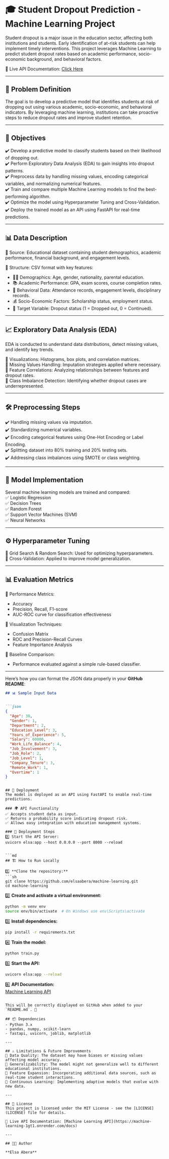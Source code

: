 

# 🎓 Student Dropout Prediction - Machine Learning Project  

Student dropout is a major issue in the education sector, affecting both institutions and students. Early identification of at-risk students can help implement timely interventions. This project leverages Machine Learning to predict student dropout rates based on academic performance, socio-economic background, and behavioral factors.  

🔗 Live API Documentation: [Click Here](https://machine-learning-1gt1.onrender.com/docs)  

---

## 🚀 Problem Definition  
The goal is to develop a predictive model that identifies students at risk of dropping out using various academic, socio-economic, and behavioral indicators. By leveraging machine learning, institutions can take proactive steps to reduce dropout rates and improve student retention.  

---

## 🎯 Objectives  
✔️ Develop a predictive model to classify students based on their likelihood of dropping out.  
✔️ Perform Exploratory Data Analysis (EDA) to gain insights into dropout patterns.  
✔️ Preprocess data by handling missing values, encoding categorical variables, and normalizing numerical features.  
✔️ Train and compare multiple Machine Learning models to find the best-performing algorithm.  
✔️ Optimize the model using Hyperparameter Tuning and Cross-Validation.  
✔️ Deploy the trained model as an API using FastAPI for real-time predictions.  

---

## 📊 Data Description  
📌 Source: Educational dataset containing student demographics, academic performance, financial background, and engagement levels.  

📌 Structure: CSV format with key features:  
- 🧑‍🎓 Demographics: Age, gender, nationality, parental education.  
- 📚 Academic Performance: GPA, exam scores, course completion rates.  
- 📅 Behavioral Data: Attendance records, engagement levels, disciplinary records.  
- 💰 Socio-Economic Factors: Scholarship status, employment status.  
- 🎯 Target Variable: Dropout status (1 = Dropped out, 0 = Continued).  

---

## 📈 Exploratory Data Analysis (EDA)  
EDA is conducted to understand data distributions, detect missing values, and identify key trends.  

🔹 Visualizations: Histograms, box plots, and correlation matrices.  
🔹 Missing Values Handling: Imputation strategies applied where necessary.  
🔹 Feature Correlations: Analyzing relationships between features and dropout rates.  
🔹 Class Imbalance Detection: Identifying whether dropout cases are underrepresented.  

---

## 🛠 Preprocessing Steps  
✔️ Handling missing values via imputation.  
✔️ Standardizing numerical variables.  
✔️ Encoding categorical features using One-Hot Encoding or Label Encoding.  
✔️ Splitting dataset into 80% training and 20% testing sets.  
✔️ Addressing class imbalances using SMOTE or class weighting.  

---

## 🤖 Model Implementation  
Several machine learning models are trained and compared:  
✅ Logistic Regression  
✅ Decision Trees  
✅ Random Forest  
✅ Support Vector Machines (SVM)  
✅ Neural Networks  

---

## ⚙️ Hyperparameter Tuning  
🔹 Grid Search & Random Search: Used for optimizing hyperparameters.  
🔹 Cross-Validation: Applied to improve model generalization.  

---

## 📊 Evaluation Metrics  
🔹 Performance Metrics:  
   - Accuracy  
   - Precision, Recall, F1-score  
   - AUC-ROC curve for classification effectiveness  

🔹 Visualization Techniques:  
   - Confusion Matrix  
   - ROC and Precision-Recall Curves  
   - Feature Importance Analysis  

🔹 Baseline Comparison:  
   - Performance evaluated against a simple rule-based classifier.  

---

Here’s how you can format the JSON data properly in your **GitHub README**:  

```md
## 📊 Sample Input Data  


```json
{
  "Age": 30,
  "Gender": 1,
  "Department": 2,
  "Education_Level": 3,
  "Years_of_Experience": 5,
  "Salary": 60000,
  "Work_Life_Balance": 4,
  "Job_Involvement": 3,
  "Job_Role": 2,
  "Job_Level": 1,
  "Company_Tenure": 3,
  "Remote_Work": 1,
  "Overtime": 1
}
```
```

## 🚀 Deployment  
The model is deployed as an API using FastAPI to enable real-time predictions.  

### 🌍 API Functionality  
✅ Accepts student data as input.  
✅ Returns a probability score indicating dropout risk.  
✅ Allows easy integration with education management systems.

### 🔧 Deployment Steps  
1️⃣ Start the API Server:  
uvicorn elsa:app --host 0.0.0.0 --port 8000 --reload


```md
## 🏗 How to Run Locally  

1️⃣ **Clone the repository:**  
```sh
git clone https://github.com/elsaabera/machine-learning.git
cd machine-learning
```

2️⃣ **Create and activate a virtual environment:**  
```sh
python -m venv env
source env/bin/activate  # On Windows use env\Scripts\activate
```

3️⃣ **Install dependencies:**  
```sh
pip install -r requirements.txt
```

4️⃣ **Train the model:**  
```sh
python train.py
```

5️⃣ **Start the API:**  
```sh
uvicorn elsa:app --reload
```

6️⃣ **API Documentation:**  
[Machine Learning API](https://machine-learning-1gt1.onrender.com/docs)
```

This will be correctly displayed on GitHub when added to your `README.md`. 🚀

## 📦 Dependencies  
- Python 3.x  
- pandas, numpy, scikit-learn  
- fastapi, uvicorn, joblib, matplotlib  

---

## ⚠️ Limitations & Future Improvements  
📌 Data Quality: The dataset may have biases or missing values affecting model accuracy.  
📌 Generalizability: The model might not generalize well to different educational institutions.  
📌 Feature Expansion: Incorporating additional data sources, such as real-time student interactions.  
📌 Continuous Learning: Implementing adaptive models that evolve with new data.  

---

## 📜 License  
This project is licensed under the MIT License - see the [LICENSE](LICENSE) file for details.  

🔗 Live API Documentation: [Machine Learning API](https://machine-learning-1gt1.onrender.com/docs)  

---

## 👩‍💻 Author  

**Elsa Abera**  


